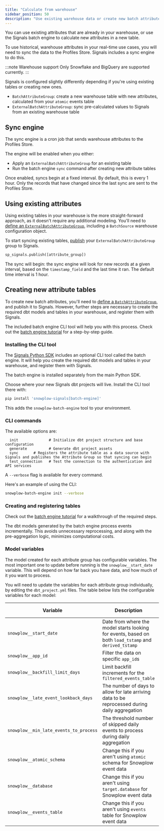 ```yaml
---
title: "Calculate from warehouse"
sidebar_position: 50
description: "Use existing warehouse data or create new batch attribute tables with dbt to sync historical attributes to the Signals Profiles Store."
---
```


You can use existing attributes that are already in your warehouse, or use the Signals batch engine to calculate new attributes in a new table.

To use historical, warehouse attributes in your real-time use cases, you will need to sync the data to the Profiles Store. Signals includes a sync engine to do this.

:::note Warehouse support
Only Snowflake and BigQuery are supported currently.
:::

Signals is configured slightly differently depending if you're using existing tables or creating new ones.

* `BatchAttributeGroup`: create a new warehouse table with new attributes, calculated from your `atomic` events table
* `ExternalBatchAttributeGroup`: sync pre-calculated values to Signals from an existing warehouse table

## Sync engine

The sync engine is a cron job that sends warehouse attributes to the Profiles Store.

The engine will be enabled when you either:
* Apply an `ExternalBatchAttributeGroup` for an existing table
* Run the batch engine `sync` command after creating new attribute tables

Once enabled, syncs begin at a fixed interval. By default, this is every 1 hour. Only the records that have changed since the last sync are sent to the Profiles Store.

## Using existing attributes

Using existing tables in your warehouse is the more straight-forward approach, as it doesn't require any additional modeling. You'll need to [define an `ExternalBatchAttributeGroup`](/docs/signals/define-attributes/using-python-sdk/attribute-groups/warehouse-config/index.md), including a `BatchSource` warehouse configuration object.

To start syncing existing tables, [publish](/docs/signals/define-attributes/using-python-sdk/index.md#publishing-and-deleting) your `ExternalBatchAttributeGroup` group to Signals.

```python
sp_signals.publish([attribute_group])
```

The sync will begin: the sync engine will look for new records at a given interval, based on the `timestamp_field` and the last time it ran. The default time interval is 1 hour.

## Creating new attribute tables

To create new batch attributes, you'll need to [define a `BatchAttributeGroup`](/docs/signals/define-attributes/using-python-sdk/attribute-groups/index.md), and publish it to Signals. However, further steps are necessary to create the required dbt models and tables in your warehouse, and register them with Signals.

The included batch engine CLI tool will help you with this process. Check out the [batch engine tutorial](/tutorials/signals-batch-engine/start/) for a step-by-step guide.

### Installing the CLI tool

The [Signals Python SDK](https://pypi.org/project/snowplow-signals/) includes an optional CLI tool called the batch engine. It will help you create the required dbt models and tables in your warehouse, and register them with Signals.

The batch engine is installed separately from the main Python SDK.

Choose where your new Signals dbt projects will live. Install the CLI tool there with:

```bash
pip install 'snowplow-signals[batch-engine]'
```

This adds the `snowplow-batch-engine` tool to your environment.

### CLI commands

The available options are:

```
  init              # Initialize dbt project structure and base configuration
  generate          # Generate dbt project assets
  sync       # Registers the attribute table as a data source with Signals and publishes the Attribute Group so that syncing can begin
  test_connection   # Test the connection to the authentication and API services
```

A `--verbose` flag is available for every command.

Here's an example of using the CLI:

```bash
snowplow-batch-engine init --verbose
```

### Creating and registering tables

Check out the [batch engine tutorial](/tutorials/signals-batch-engine/start/) for a walkthrough of the required steps.

The dbt models generated by the batch engine process events incrementally. This avoids unnecessary reprocessing, and along with the pre-aggregation logic, minimizes computational costs.

### Model variables

The model created for each attribute group has configurable variables. The most important one to update before running is the `snowplow__start_date` variable. This will depend on how far back you have data, and how much of it you want to process.

You will need to update the variables for each attribute group individually, by editing the `dbt_project.yml` files. The table below lists the configurable variables for each model:

| Variable                               | Description                                                                                           | Default Value  |
| -------------------------------------- | ----------------------------------------------------------------------------------------------------- | -------------- |
| `snowplow__start_date`                 | Date from where the model starts looking for events, based on both `load_tstamp` and `derived_tstamp` | `'2025-01-01'` |
| `snowplow__app_id`                     | Filter the data on specific `app_id`s                                                                 | `[]`           |
| `snowplow__backfill_limit_days`        | Limit backfill increments for the `filtered_events_table`                                             | `1`            |
| `snowplow__late_event_lookback_days`   | The number of days to allow for late arriving data to be reprocessed during daily aggregation         | `5`            |
| `snowplow__min_late_events_to_process` | The threshold number of skipped daily events to process during daily aggregation                      | `1`            |
| `snowplow__atomic_schema`              | Change this if you aren't using `atomic` schema for Snowplow event data                               | `'atomic'`     |
| `snowplow__database`                   | Change this if you aren't using `target.database` for Snowplow event data                             |                |
| `snowplow__events_table`               | Change this if you aren't using `events` table for Snowplow event data                                | `'events'`     |
